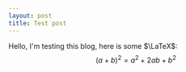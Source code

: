 ```yaml
---	
layout: post	
title: Test post
---	
```


Hello, I'm testing this blog, here is some $\LaTeX$:
$$
\left(a + b\right) ^ 2 = a ^ 2 + 2ab + b ^ 2
$$
